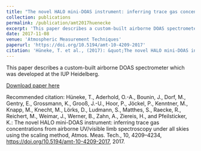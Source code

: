 ```yaml
---
title: "The novel HALO mini-DOAS instrument: inferring trace gas concentrations from airborne UV/visible limb spectroscopy under all skies using the scaling method"
collection: publications
permalink: /publication/amt2017huenecke
excerpt: 'This paper describes a custom-built airborne DOAS spectrometer which was developed at the IUP Heidelberg.'
date: 2017-11-08
venue: 'Atmospheric Measurement Techniques'
paperurl: 'https://doi.org/10.5194/amt-10-4209-2017'
citation: 'Hüneke, T. et al., (2017): &quot;The novel HALO mini-DOAS instrument: inferring trace gas concentrations from airborne UV/visible limb spectroscopy under all skies using the scaling method&quot;, <i>Atmos. Meas. Tech.</i>.'
---
```

This paper describes a custom-built airborne DOAS spectrometer which was developed at the IUP Heidelberg.

[Download paper here](https://doi.org/10.5194/amt-10-4209-2017)

Recommended citation: Hüneke, T., Aderhold, O.-A., Bounin, J., Dorf, M., Gentry, E., Grossmann, K., Grooß, J.-U., Hoor, P., Jöckel, P., Kenntner, M., Knapp, M., Knecht, M., Lörks, D., Ludmann, S., Matthes, S., Raecke, R., Reichert, M., Weimar, J., Werner, B., Zahn, A., Ziereis, H., and Pfeilsticker, K.: The novel HALO mini-DOAS instrument: inferring trace gas concentrations from airborne UV/visible limb spectroscopy under all skies using the scaling method, Atmos. Meas. Tech., 10, 4209–4234, https://doi.org/10.5194/amt-10-4209-2017, 2017.